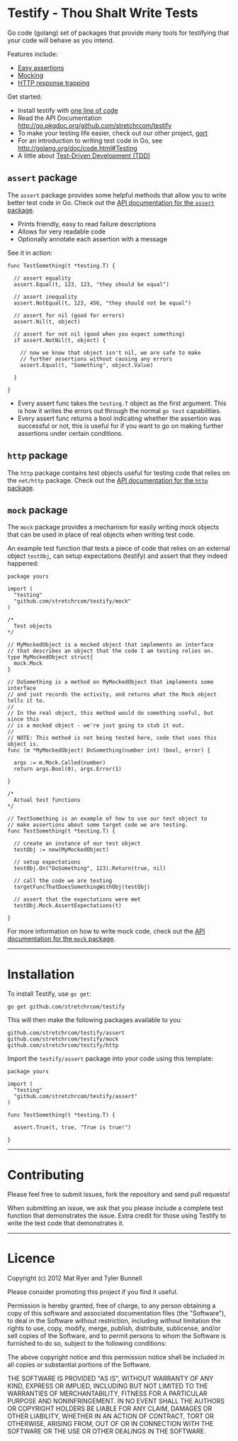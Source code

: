 Testify - Thou Shalt Write Tests
================================

Go code (golang) set of packages that provide many tools for testifying that your code will behave as you intend.

Features include:

  * [Easy assertions](#assert-package)
  * [Mocking](#mock-package)
  * [HTTP response trapping](#http-package)

Get started:

  * Install testify with [one line of code](#installation)
  * Read the API Documentation http://go.pkgdoc.org/github.com/stretchrcom/testify
  * To make your testing life easier, check out our other project, [gort](http://github.com/stretchrcom/gort)
  * For an introduction to writing test code in Go, see http://golang.org/doc/code.html#Testing
  * A little about [Test-Driven Development (TDD)](http://en.wikipedia.org/wiki/Test-driven_development)



`assert` package
----------------

The `assert` package provides some helpful methods that allow you to write better test code in Go.  Check out the [API documentation for the `assert` package](http://go.pkgdoc.org/github.com/stretchrcom/testify/assert).

  * Prints friendly, easy to read failure descriptions
  * Allows for very readable code
  * Optionally annotate each assertion with a message

See it in action:

    func TestSomething(t *testing.T) {
   
   	  // assert equality
      assert.Equal(t, 123, 123, "they should be equal")

      // assert inequality
      assert.NotEqual(t, 123, 456, "they should not be equal")

      // assert for nil (good for errors)
      assert.Nil(t, object)

      // assert for not nil (good when you expect something)
      if assert.NotNil(t, object) {

      	// now we know that object isn't nil, we are safe to make
      	// further assertions without causing any errors
        assert.Equal(t, "Something", object.Value)

      }

    }

  * Every assert func takes the `testing.T` object as the first argument.  This is how it writes the errors out through the normal `go test` capabilities.
  * Every assert func returns a bool indicating whether the assertion was successful or not, this is useful for if you want to go on making further assertions under certain conditions.

`http` package
--------------

The `http` package contains test objects useful for testing code that relies on the `net/http` package.  Check out the [API documentation for the `http` package](http://go.pkgdoc.org/github.com/stretchrcom/testify/http).

`mock` package
--------------

The `mock` package provides a mechanism for easily writing mock objects that can be used in place of real objects when writing test code.

An example test function that tests a piece of code that relies on an external object `testObj`, can setup expectations (testify) and assert that they indeed happened:

    package yours

    import (
      "testing"
      "github.com/stretchrcom/testify/mock"
    )

    /*
      Test objects
    */

    // MyMockedObject is a mocked object that implements an interface
    // that describes an object that the code I am testing relies on.
    type MyMockedObject struct{
      mock.Mock
    }

    // DoSomething is a method on MyMockedObject that implements some interface
    // and just records the activity, and returns what the Mock object tells it to.
    //
    // In the real object, this method would do something useful, but since this
    // is a mocked object - we're just going to stub it out.
    //
    // NOTE: This method is not being tested here, code that uses this object is.
    func (m *MyMockedObject) DoSomething(number int) (bool, error) {

      args := m.Mock.Called(number)
      return args.Bool(0), args.Error(1)

    }

    /*
      Actual test functions
    */

    // TestSomething is an example of how to use our test object to
    // make assertions about some target code we are testing.
    func TestSomething(t *testing.T) {

      // create an instance of our test object
      testObj := new(MyMockedObject)

      // setup expectations
      testObj.On("DoSomething", 123).Return(true, nil)

      // call the code we are testing
      targetFuncThatDoesSomethingWithObj(testObj)

      // assert that the expectations were met
      testObj.Mock.AssertExpectations(t)

    }

For more information on how to write mock code, check out the [API documentation for the `mock` package](http://go.pkgdoc.org/github.com/stretchrcom/testify/mock).

------

Installation
============

To install Testify, use `go get`:

    go get github.com/stretchrcom/testify

This will then make the following packages available to you:

    github.com/stretchrcom/testify/assert
    github.com/stretchrcom/testify/mock
    github.com/stretchrcom/testify/http

Import the `testify/assert` package into your code using this template:

    package yours

    import (
      "testing"
      "github.com/stretchrcom/testify/assert"
    )

    func TestSomething(t *testing.T) {

      assert.True(t, true, "True is true!")

    }

------

Contributing
============

Please feel free to submit issues, fork the repository and send pull requests!

When submitting an issue, we ask that you please include a complete test function that demonstrates the issue.  Extra credit for those using Testify to write the test code that demonstrates it.

------

Licence
=======
Copyright (c) 2012 Mat Ryer and Tyler Bunnell

Please consider promoting this project if you find it useful.

Permission is hereby granted, free of charge, to any person obtaining a copy of this software and associated documentation files (the "Software"), to deal in the Software without restriction, including without limitation the rights to use, copy, modify, merge, publish, distribute, sublicense, and/or sell copies of the Software, and to permit persons to whom the Software is furnished to do so, subject to the following conditions:

The above copyright notice and this permission notice shall be included in all copies or substantial portions of the Software.

THE SOFTWARE IS PROVIDED "AS IS", WITHOUT WARRANTY OF ANY KIND, EXPRESS OR IMPLIED, INCLUDING BUT NOT LIMITED TO THE WARRANTIES OF MERCHANTABILITY, FITNESS FOR A PARTICULAR PURPOSE AND NONINFRINGEMENT. IN NO EVENT SHALL THE AUTHORS OR COPYRIGHT HOLDERS BE LIABLE FOR ANY CLAIM, DAMAGES OR OTHER LIABILITY, WHETHER IN AN ACTION OF CONTRACT, TORT OR OTHERWISE, ARISING FROM, OUT OF OR IN CONNECTION WITH THE SOFTWARE OR THE USE OR OTHER DEALINGS IN THE SOFTWARE.